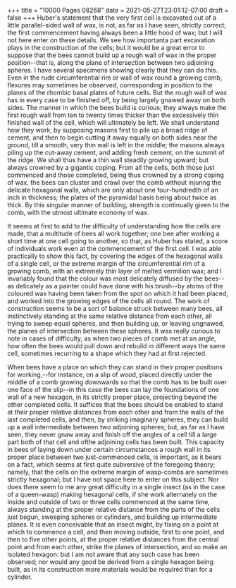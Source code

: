 +++
title = "10000 Pages 08268"
date = 2021-05-27T23:01:12-07:00
draft = false
+++
Huber's statement that the very first cell is excavated out of a little parallel-sided wall of wax, is not, as far as I have seen, strictly correct; the first commencement having always been a little hood of wax; but I will not here enter on these details. We see how importanta part excavation plays in the construction of the cells; but it would be a great error to suppose that the bees cannot build up a rough wall of wax in the proper position--that is, along the plane of intersection between two adjoining spheres. I have several specimens showing clearly that they can do this. Even in the rude circumferential rim or wall of wax round a growing comb, flexures may sometimes be observed, corresponding in position to the planes of the rhombic basal plates of future cells. But the rough wall of wax has in every case to be finished off, by being largely gnawed away on both sides. The manner in which the bees build is curious; they always make the first rough wall from ten to twenty times thicker than the excessively thin finished wall of the cell, which will ultimately be left. We shall understand how they work, by supposing masons first to pile up a broad ridge of cement, and then to begin cutting it away equally on both sides near the ground, till a smooth, very thin wall is left in the middle; the masons always piling up the cut-away cement, and adding fresh cement, on the summit of the ridge. We shall thus have a thin wall steadily growing upward; but always crowned by a gigantic coping. From all the cells, both those just commenced and those completed, being thus crowned by a strong coping of wax, the bees can cluster and crawl over the comb without injuring the delicate hexagonal walls, which are only about one four-hundredth of an inch in thickness; the plates of the pyramidal basis being about twice as thick. By this singular manner of building, strength is continually given to the comb, with the utmost ultimate economy of wax.

It seems at first to add to the difficulty of understanding how the cells are made, that a multitude of bees all work together; one bee after working a short time at one cell going to another, so that, as Huber has stated, a score of individuals work even at the commencement of the first cell. I was able practically to show this fact, by covering the edges of the hexagonal walls of a single cell, or the extreme margin of the circumferential rim of a growing comb, with an extremely thin layer of melted vermilion wax; and I invariably found that the colour was most delicately diffused by the bees--as delicately as a painter could have done with his brush--by atoms of the coloured wax having been taken from the spot on which it had been placed, and worked into the growing edges of the cells all round. The work of construction seems to be a sort of balance struck between many bees, all instinctively standing at the same relative distance from each other, all trying to sweep equal spheres, and then building up, or leaving ungnawed, the planes of intersection between these spheres. It was really curious to note in cases of difficulty, as when two pieces of comb met at an angle, how often the bees would pull down and rebuild in different ways the same cell, sometimes recurring to a shape which they had at first rejected.

When bees have a place on which they can stand in their proper positions for working,--for instance, on a slip of wood, placed directly under the middle of a comb growing downwards so that the comb has to be built over one face of the slip--in this case the bees can lay the foundations of one wall of a new hexagon, in its strictly proper place, projecting beyond the other completed cells. It suffices that the bees should be enabled to stand at their proper relative distances from each other and from the walls of the last completed cells, and then, by striking imaginary spheres, they can build up a wall intermediate between two adjoining spheres; but, as far as I have seen, they never gnaw away and finish off the angles of a cell till a large part both of that cell and ofthe adjoining cells has been built. This capacity in bees of laying down under certain circumstances a rough wall in its proper place between two just-commenced cells, is important, as it bears on a fact, which seems at first quite subversive of the foregoing theory; namely, that the cells on the extreme margin of wasp-combs are sometimes strictly hexagonal; but I have not space here to enter on this subject. Nor does there seem to me any great difficulty in a single insect (as in the case of a queen-wasp) making hexagonal cells, if she work alternately on the inside and outside of two or three cells commenced at the same time, always standing at the proper relative distance from the parts of the cells just begun, sweeping spheres or cylinders, and building up intermediate planes. It is even conceivable that an insect might, by fixing on a point at which to commence a cell, and then moving outside, first to one point, and then to five other points, at the proper relative distances from the central point and from each other, strike the planes of intersection, and so make an isolated hexagon: but I am not aware that any such case has been observed; nor would any good be derived from a single hexagon being built, as in its construction more materials would be required than for a cylinder.
